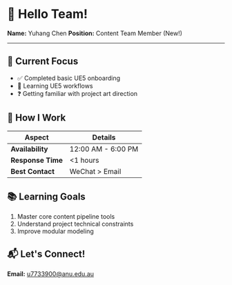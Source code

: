 # 👋 Hello Team!

**Name:** Yuhang Chen 
**Position:** Content Team Member (New!)  

---

## 🎯 Current Focus  
- ✅ Completed basic UE5 onboarding  
- 📖 Learning UE5 workflows  
- ❓ Getting familiar with project art direction  

## 🤝 How I Work  
| **Aspect**       | **Details**                     |
|-------------------|---------------------------------|
| **Availability**  | 12:00 AM - 6:00 PM |
| **Response Time** | <1 hours |
| **Best Contact**  | WeChat > Email |

## 📚 Learning Goals  
1. Master core content pipeline tools  
2. Understand project technical constraints  
3. Improve modular modeling  

## 📬 Let's Connect!
**Email:** u7733900@anu.edu.au

